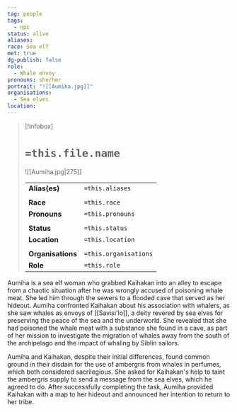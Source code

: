 ```yaml
---
tag: people
tags:
  - npc
status: alive
aliases: 
race: Sea elf
met: true
dg-publish: false
role:
  - Whale envoy
pronouns: she/her
portrait: "![[Aumiha.jpg]]"
organisations:
  - Sea elves
location:
---
```


>[!infobox] 
> 
> # `=this.file.name`
> ![[Aumiha.jpg|275]]
> 
> | | |
> | --- | --- |
> | **Alias(es)** | `=this.aliases` |
> | | | 
> | **Race** | `=this.race` |
> | **Pronouns** | `=this.pronouns` |
> | | | 
> | **Status** | `=this.status` | 
> | **Location** | `=this.location` |
> | | | 
> | **Organisations** | `=this.organisations` |
> | **Role** | `=this.role` |

Aumiha is a sea elf woman who grabbed Kaihakan into an alley to escape from a chaotic situation after he was wrongly accused of poisoning whale meat. She led him through the sewers to a flooded cave that served as her hideout. Aumiha confronted Kaihakan about his association with whalers, as she saw whales as envoys of [[Savisi'lo]], a deity revered by sea elves for preserving the peace of the sea and the underworld. She revealed that she had poisoned the whale meat with a substance she found in a cave, as part of her mission to investigate the migration of whales away from the south of the archipelago and the impact of whaling by Siblín sailors. 

Aumiha and Kaihakan, despite their initial differences, found common ground in their disdain for the use of ambergris from whales in perfumes, which both considered sacrilegious. She asked for Kaihakan's help to taint the ambergris supply to send a message from the sea elves, which he agreed to do. After successfully completing the task, Aumiha provided Kaihakan with a map to her hideout and announced her intention to return to her tribe.